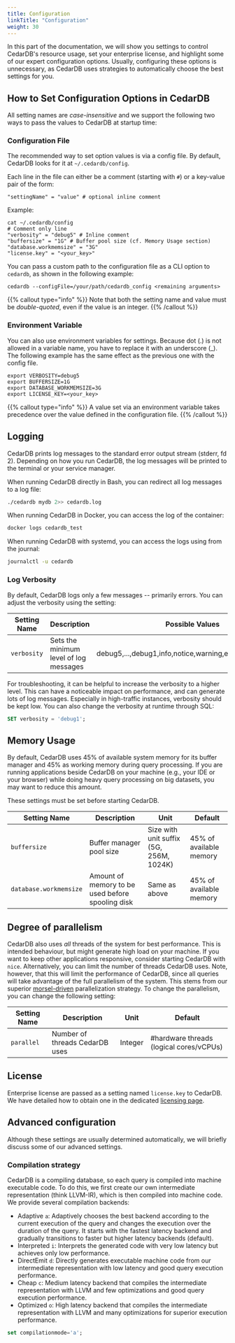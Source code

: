 ```yaml
---
title: Configuration
linkTitle: "Configuration"
weight: 30
---
```


In this part of the documentation, we will show you settings to control CedarDB's resource usage, set your enterprise license, and highlight some of our expert configuration options.
Usually, configuring these options is unnecessary, as CedarDB uses strategies to automatically choose the best settings
for you.

## How to Set Configuration Options in CedarDB

All setting names are _case-insensitive_ and we support the following two ways to pass the values to CedarDB at startup time:

### Configuration File

The recommended way to set option values is via a config file. By default, CedarDB looks for it at `~/.cedardb/config`.

Each line in the file can either be a comment (starting with `#`) or a key-value pair of the form:
```text
"settingName" = "value" # optional inline comment
```
Example:
```shell
cat ~/.cedardb/config
# Comment only line
"verbosity" = "debug5" # Inline comment
"buffersize" = "1G" # Buffer pool size (cf. Memory Usage section)
"database.workmemsize" = "3G"
"license.key" = "<your_key>"
```

You can pass a custom path to the configuration file as a CLI option to `cedardb`, as shown in the following example:
```shell
cedardb --configFile=/your/path/cedardb_config <remaining arguments>
```

{{% callout type="info" %}}
Note that both the setting name and value must be *double-quoted*, even if the value is an integer.
{{% /callout %}}

### Environment Variable

You can also use environment variables for settings. Because dot (.) is not allowed in a variable name, you have to replace it with an underscore (_).
The following example has the same effect as the previous one with the config file.
```
export VERBOSITY=debug5
export BUFFERSIZE=1G
export DATABASE_WORKMEMSIZE=3G
export LICENSE_KEY=<your_key>
```

{{% callout type="info" %}}
A value set via an environment variable takes precedence over the value defined in the configuration file.
{{% /callout %}}

## Logging

CedarDB prints log messages to the standard error output stream (stderr, fd 2).
Depending on how you run CedarDB, the log messages will be printed to the terminal or your service manager.

When running CedarDB directly in Bash, you can redirect all log messages to a log file:

```bash
./cedardb mydb 2>> cedardb.log
```

When running CedarDB in Docker, you can access the log of the container:

```sh
docker logs cedardb_test
```

When running CedarDB with systemd, you can access the logs using from the journal:

```sh
journalctl -u cedardb
```

### Log Verbosity

By default, CedarDB logs only a few messages -- primarily errors. You can adjust the verbosity using the setting:

| **Setting Name** | **Description**                        | **Possible Values**                                                           | **Default** |
|------------------|----------------------------------------|-------------------------------------------------------------------------------|-------------|
| `verbosity`      | Sets the minimum level of log messages | debug5,...,debug1,info,notice,warning,error,log,fatal,panic | log         |

For troubleshooting, it can be helpful to increase the verbosity to a higher level.
This can have a noticeable impact on performance, and can generate lots of log messages.
Especially in high-traffic instances, verbosity should be kept low.
You can also change the verbosity at runtime through SQL:
```SQL
SET verbosity = 'debug1';
```

## Memory Usage

By default, CedarDB uses 45% of available system memory for its buffer manager and 45% as working memory during query processing.
If you are running applications beside CedarDB on your machine (e.g., your IDE or your browser)
while doing heavy query processing on big datasets, you may want to reduce this amount.

These settings must be set before starting CedarDB.

| **Setting Name**    | **Description**                                  | **Unit**                                | **Default**             |
|---------------------|--------------------------------------------------|-----------------------------------------|-------------------------|
| `buffersize`      | Buffer manager pool size                         | Size with unit suffix (5G, 256M, 1024K) | 45% of available memory |
| `database.workmemsize` | Amount of memory to be used before spooling disk | Same as above                           | 45% of available memory |


## Degree of parallelism

CedarDB also uses *all* threads of the system for best performance.
This is intended behaviour, but might generate high load on your machine.
If you want to keep other applications responsive, consider starting CedarDB with `nice`.
Alternatively, you can limit the number of threads CedarDB uses.
Note, however, that this will limit the performance of CedarDB, since all queries will take advantage of the full
parallelism of the system.
This stems from our superior [morsel-driven](https://db.in.tum.de/~leis/papers/morsels.pdf) parallelization strategy.
To change the parallelism, you can change the following setting:

| **Setting Name**    | **Description**                | **Unit** | **Default**                             |
|---------------------|--------------------------------|----------|-----------------------------------------|
| `parallel`      | Number of threads CedarDB uses | Integer  | #hardware threads (logical cores/vCPUs) |

## License
Enterprise license are passed as a setting named `license.key` to CedarDB.
We have detailed how to obtain one in the dedicated [licensing page](/docs/licensing).

## Advanced configuration

Although these settings are usually determined automatically, we will briefly discuss some of our advanced settings.

### Compilation strategy

CedarDB is a compiling database, so each query is compiled into machine executable code.
To do this, we first create our own intermediate representation (think LLVM-IR), which is then compiled into machine
code.
We provide several compilation backends:

- Adaptive `a`: Adaptively chooses the best backend according to the current execution of the query and changes the
  execution over the duration of the query. It starts with the fastest latency backend and gradually transitions to
  faster but higher latency backends (default).
- Interpreted `i`: Interprets the generated code with very low latency but achieves only low performance.
- DirectEmit `d`: Directly generates executable machine code from our intermediate representation with low latency and
  good query execution performance.
- Cheap `c`: Medium latency backend that compiles the intermediate representation with LLVM and few optimizations and
  good query execution performance.
- Optimized `o`: High latency backend that compiles the intermediate representation with LLVM and many optimizations for
  superior execution performance.

```sql
set compilationmode='a';
```
